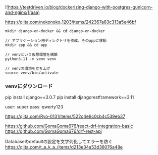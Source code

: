 ![https://testdriven.io/blog/dockerizing-django-with-postgres-gunicorn-and-nginx/](aaa)

https://qiita.com/nokonoko_1203/items/242367a83c313a5e46bf

```
mkdir django-on-docker && cd django-on-docker

// アプリケーション用ディレクトリを作成、そのappに移動
mkdir app && cd app

// venvという仮想環境を構築
python3.11 -m venv venv

// venvの環境を立ち上げ
source venv/bin/activate
```


### venvにダウンロード

pip install django==3.0.7
pip install djangorestframework==3.11

user: super
pass: qwerty123

<https://qiita.com/Ryo-0131/items/522c4e9c0cb4c539eb37>

<https://github.com/GomaGoma676/react-drf-integration-basic>
<https://github.com/GomaGoma676/drf-rest-api>

Databaseのdefaultの設定を文字列化してエラーを防ぐ
<https://qiita.com/t_a_k_a_/items/d213e34a53d38076a48e>
